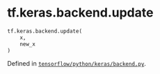 <div itemscope itemtype="http://developers.google.com/ReferenceObject">
<meta itemprop="name" content="tf.keras.backend.update" />
</div>

# tf.keras.backend.update

``` python
tf.keras.backend.update(
    x,
    new_x
)
```



Defined in [`tensorflow/python/keras/backend.py`](https://www.tensorflow.org/code/tensorflow/python/keras/backend.py).

